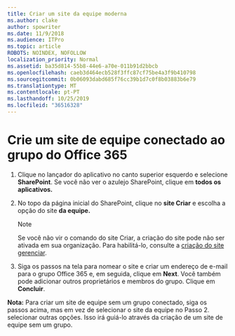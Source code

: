 ```yaml
---
title: Criar um site da equipe moderna
ms.author: clake
author: spowriter
ms.date: 11/9/2018
ms.audience: ITPro
ms.topic: article
ROBOTS: NOINDEX, NOFOLLOW
localization_priority: Normal
ms.assetid: ba35d814-55b8-44e6-a70e-011b91d2bbcb
ms.openlocfilehash: caeb3d464ecb528f3ffc87cf75be4a3f9b410798
ms.sourcegitcommit: 0b06093dabd685f76cc39b1d7c0f8b03883b6e79
ms.translationtype: MT
ms.contentlocale: pt-PT
ms.lasthandoff: 10/25/2019
ms.locfileid: "36516328"
---
```

# <a name="create-an-office-365-group-connected-team-site"></a>Crie um site de equipe conectado ao grupo do Office 365

1. Clique no lançador do aplicativo no canto superior esquerdo e selecione **SharePoint**. Se você não ver o azulejo SharePoint, clique em **todos os aplicativos.**
    
2. No topo da página inicial do SharePoint, clique no **site Criar** e escolha a opção do site **da equipe.** 
    
    > [!NOTE]
    > Se você não vir o comando do site Criar, a criação do site pode não ser ativada em sua organização. Para habilitá-lo, consulte a [criação do site gerenciar](https://go.microsoft.com/fwlink/?linkid=2009644). 
  
3. Siga os passos na tela para nomear o site e criar um endereço de e-mail para o grupo Office 365 e, em seguida, clique em **Next**. Você também pode adicionar outros proprietários e membros do grupo. Clique em **Concluir**.
  
 **Nota:** Para criar um site de equipe sem um grupo conectado, siga os passos acima, mas em vez de selecionar o site da equipe no Passo 2. selecionar outras opções. Isso irá guiá-lo através da criação de um site de equipe sem um grupo. 
    

